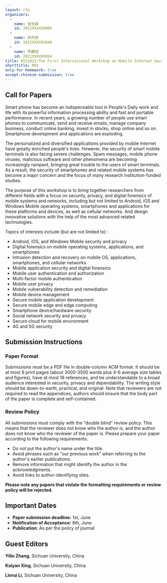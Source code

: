 ```yaml
---
layout: cfp
organizers:
  -
    name: 张怡霖
    id: 2021XXXXXX006
  -
    name: 邢开颜
    id: 2021XXXXXX040
  -
    name: 李麟锐
    id: 2021XXXXXX054
title: MIS2022:The First International Workshop on Mobile Internet Security
shorttitle: MIS
only-for-homework: true
accept-chinese-submission: true
---
```


## Call for Papers

Smart phone has become an indispensable tool in People's Daily work and life with its powerful information processing ability and fast and portable performance. In recent years, a growing number of people use smart phones to communicate, send and receive emails, manage company business, conduct online banking, invest in stocks, shop online and so on. Smartphone development and applications are exploding.

The personalized and diversified applications provided by mobile Internet have greatly enriched people's lives. However, the security of smart mobile terminals is also facing severe challenges. Spam messages, mobile phone viruses, malicious software and other phenomena are becoming increasingly rampant, bringing great trouble to the users of smart terminals. As a result, the security of smartphones and related mobile systems has become a major concern and the focus of many research institution-funded studies.

The purpose of this workshop is to bring together researchers from different fields with a focus on security, privacy, and digital forensics of mobile systems and networks, including but not limited to Android, iOS and Windows Mobile operating systems, smartphones and applications for these platforms and devices, as well as cellular networks. And design innovative solutions with the help of the most advanced related technologies.

Topics of interests include (but are not limited to) :
- Android, iOS, and Windows Mobile security and privacy
- Digital forensics on mobile operating systems, applications, and smartphones
- Intrusion detection and recovery on mobile OS, applications, smartphones, and cellular networks
- Mobile application security and digital forensics
- Mobile user authentication and authorization
- Multi-factor mobile authentication
- Mobile user privacy
- Mobile vulnerability detection and remediation
- Mobile device management
- Secure mobile application development
- Secure mobile edge and edge computing
- Smartphone device/hardware security
- Social network security and privacy
- Secure cloud for mobile environment
- 4G and 5G security

## Submission Instructions
### Paper Format
Submissions must be a PDF file in double-column ACM format. It should be at most 6 print pages (about 3000-3500 words plus 4-6 average size tables and figures), have at most 18 references, and be understandable to a broad audience interested in security, privacy and dependability. The writing style should be down-to-earth, practical, and original. Note that reviewers are not required to read the appendices, authors should ensure that the body part of the paper is complete and self-contained.

### Review Policy
All submissions must comply with the "double blind" review policy. This means that the reviewer does not know who the author is, and the author does not know who the reviewer of the paper is. Please prepare your paper according to the following requirements.

- Do not put the author's name under the title.
- Avoid phrases such as "our previous work" when referring to the author's earlier publications.
- Remove information that might identify the author in the acknowledgments.
- Avoid links to author-identifying sites.

**Please note any papers that violate the formatting requirements or review policy will be rejected.**

## Important Dates
- **Paper submission deadline:** 1st, June
- **Notification of Acceptance:**  8th, June
- **Publication:** As per the policy of journal

## Guest Editors
**Yilin Zhang**, Sichuan University, China

**Kaiyan Xing**, Sichuan University, China

**Linrui Li**, Sichuan University, China
